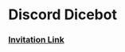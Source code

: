 # Discord Dicebot    

### [Invitation Link](https://discord.com/api/oauth2/authorize?client_id=805342833699061761&permissions=10304&scope=bot)

